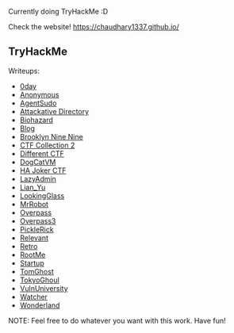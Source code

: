 Currently doing TryHackMe :D

Check the website! https://chaudhary1337.github.io/

## TryHackMe
Writeups:

- [0day](./TryHackMe/0day.md)
- [Anonymous](./TryHackMe/Anonymous.md)
- [AgentSudo](./TryHackMe/AgentSudo.md)
- [Attackative Directory](./TryHackMe/AttackativeDirectory.md)
- [Biohazard](./TryHackMe/Biohazard.md)
- [Blog](./TryHackMe/Blog.md)
- [Brooklyn Nine Nine](./TryHackMe/BrooklynNineNine.md)
- [CTF Collection 2](./TryHackMe/CTFCollection2.md)
- [Different CTF](./TryHackMe/DifferentCTF.md)
- [DogCatVM](./TryHackMe/DogCatVM.md)
- [HA Joker CTF](./TryHackMe/JokerCTF.md)
- [LazyAdmin](./TryHackMe/LazyAdmin.md)
- [Lian_Yu](./TryHackMe/Lian_Yu.md)
- [LookingGlass](./TryHackMe/LookingGlass.md)
- [MrRobot](./TryHackMe/MrRobot.md)
- [Overpass](./TryHackMe/Overpass.md)
- [Overpass3](./TryHackMe/Overpass3.md)
- [PickleRick](./TryHackMe/PickleRick.md)
- [Relevant](./TryHackMe/Relevant.md)
- [Retro](./TryHackMe/Retro.md)
- [RootMe](./TryHackMe/RootMe.md)
- [Startup](./TryHackMe/Startup.md)
- [TomGhost](./TryHackMe/TomGhost.md)
- [TokyoGhoul](./TryHackMe/TokyoGhoul.md)
- [VulnUniversity](./TryHackMe/VulnUniversity.md)
- [Watcher](./TryHackMe/Watcher.md)
- [Wonderland](./TryHackMe/Wonderland.md)

NOTE: Feel free to do whatever you want with this work. Have fun!
